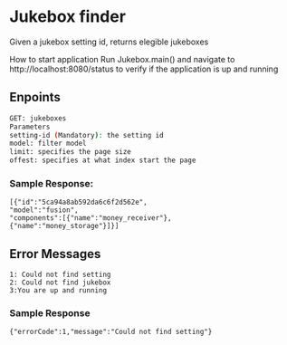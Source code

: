 # Jukebox finder

Given a jukebox setting id, returns elegible jukeboxes

How to start application
Run Jukebox.main() and navigate to http://localhost:8080/status to verify if the application is up and running

## Enpoints

```sh
GET: jukeboxes
Parameters
setting-id (Mandatory): the setting id
model: filter model 
limit: specifies the page size
offest: specifies at what index start the page
```

### Sample Response:
```
[{"id":"5ca94a8ab592da6c6f2d562e",
"model":"fusion",
"components":[{"name":"money_receiver"},
{"name":"money_storage"}]}]
```

## Error Messages
```
1: Could not find setting
2: Could not find jukebox
3:You are up and running
```

### Sample Response
```
{"errorCode":1,"message":"Could not find setting"}
```